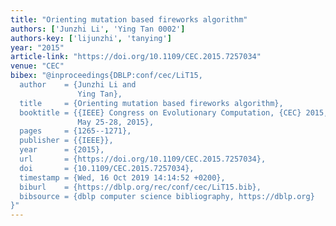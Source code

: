 ```yaml
---
title: "Orienting mutation based fireworks algorithm"
authors: ['Junzhi Li', 'Ying Tan 0002']
authors-key: ['lijunzhi', 'tanying']
year: "2015"
article-link: "https://doi.org/10.1109/CEC.2015.7257034"
venue: "CEC"
bibex: "@inproceedings{DBLP:conf/cec/LiT15,
  author    = {Junzhi Li and
               Ying Tan},
  title     = {Orienting mutation based fireworks algorithm},
  booktitle = {{IEEE} Congress on Evolutionary Computation, {CEC} 2015, Sendai, Japan,
               May 25-28, 2015},
  pages     = {1265--1271},
  publisher = {{IEEE}},
  year      = {2015},
  url       = {https://doi.org/10.1109/CEC.2015.7257034},
  doi       = {10.1109/CEC.2015.7257034},
  timestamp = {Wed, 16 Oct 2019 14:14:52 +0200},
  biburl    = {https://dblp.org/rec/conf/cec/LiT15.bib},
  bibsource = {dblp computer science bibliography, https://dblp.org}
}"
---
```


